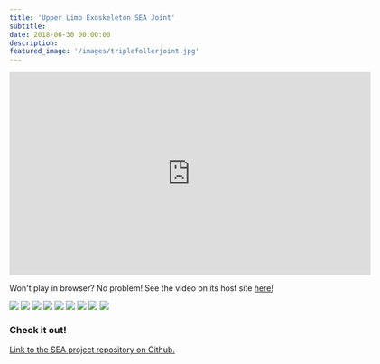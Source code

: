 ```yaml
---
title: 'Upper Limb Exoskeleton SEA Joint'
subtitle:
date: 2018-06-30 00:00:00
description:
featured_image: '/images/triplefollerjoint.jpg'
---
```


<iframe src="https://www.youtube.com/watch?v=A_MqyhAG-6s" width="640" height="360" frameborder="0" allowfullscreen></iframe>

Won't play in browser? No problem! See the video on its host site [here!](https://www.youtube.com/watch?v=A_MqyhAG-6s)

<div class="gallery" data-columns="3">
    <img src="../images/spoolencoderattachment.jpg">
    <img src="../images/twinassembly.jpg">
    <img src="../images/prototype_topview.jpg">
    <img src="../images/assemblytestwithdycem.jpg">
    <img src="../images/dycemgrip.jpg">
    <img src="../images/adjustableclampwithdycem.jpg">
    <img src="../images/singleroller.jpg">
    <img src="../images/tripleroller.jpg">
    <img src="../images/triplefollerjoint.jpg.jpg">
</div>

### Check it out!
[Link to the SEA project repository on Github.](https://github.com/mossti/exo_rendering)
